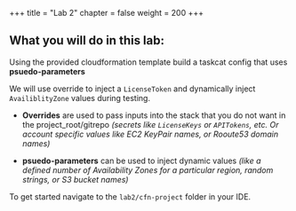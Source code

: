 +++
title = "Lab 2"
chapter = false
weight = 200
+++

## What you will do in this lab:
Using the provided cloudformation template build a taskcat config that uses **psuedo-parameters**

We will use override to inject a `LicenseToken` and dynamically inject `AvailiblityZone` 
values during testing.

- **Overrides** are used to pass inputs into the stack that you do not want in the 
project_root/gitrepo _(secrets like `LicenseKeys` or `APITokens`, etc. Or account specific 
values like EC2 KeyPair names, or Rooute53 domain names)_

- **psuedo-parameters** can be used to inject dynamic values _(like 
a defined number of Availability Zones for a particular region, random strings, or S3 bucket names)_


To get started navigate to the `lab2/cfn-project` folder in your IDE.
